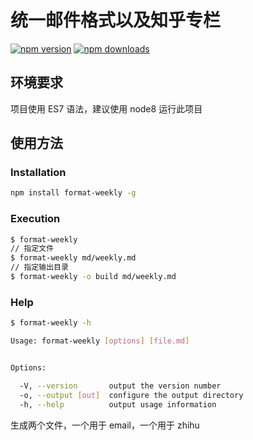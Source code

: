 
# 统一邮件格式以及知乎专栏

[![npm version](https://img.shields.io/npm/v/format-weekly.svg?style=flat-square)](https://www.npmjs.com/package/format-weekly)
[![npm downloads](https://img.shields.io/npm/dm/format-weekly.svg?style=flat-square)](https://www.npmjs.com/package/format-weekly)

## 环境要求

项目使用 ES7 语法，建议使用 node8 运行此项目

## 使用方法

### Installation

```sh
npm install format-weekly -g
```

### Execution

```sh
$ format-weekly
// 指定文件
$ format-weekly md/weekly.md
// 指定输出目录
$ format-weekly -o build md/weekly.md
```

### Help

```sh
$ format-weekly -h

Usage: format-weekly [options] [file.md]


Options:

  -V, --version       output the version number
  -o, --output [out]  configure the output directory
  -h, --help          output usage information
```

生成两个文件，一个用于 email，一个用于 zhihu

